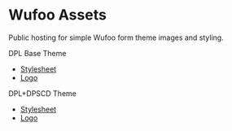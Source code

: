 # Wufoo Assets

Public hosting for simple Wufoo form theme images and styling.

DPL Base Theme
- [Stylesheet](https://detroit-public-library.github.io/wufoo-assets/dpl.css)
- [Logo](https://detroit-public-library.github.io/wufoo-assets/dpl-logo.svg)

DPL+DPSCD Theme
- [Stylesheet](https://detroit-public-library.github.io/wufoo-assets/dpscd-dpl.css)
- [Logo](https://detroit-public-library.github.io/wufoo-assets/dpscd-dpl-logo.svg)
